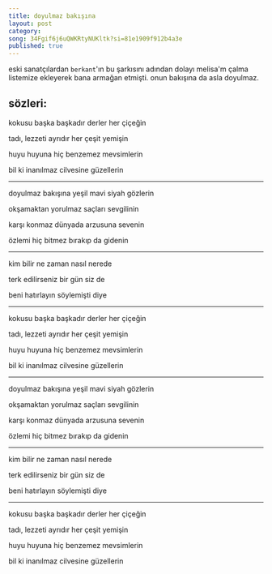 ```yaml
---
title: doyulmaz bakışına
layout: post
category: 
song: 34Fgif6j6uQWKRtyNUKltk?si=81e1909f912b4a3e
published: true
---
```


eski sanatçılardan ```berkant```'ın bu şarkısını adından dolayı melisa'm çalma listemize ekleyerek bana armağan etmişti. onun bakışına da asla doyulmaz.

sözleri: 
---

kokusu başka başkadır derler her çiçeğin

tadı, lezzeti ayrıdır her çeşit yemişin

huyu huyuna hiç benzemez mevsimlerin

bil ki inanılmaz cilvesine güzellerin

---

doyulmaz bakışına yeşil mavi siyah gözlerin

okşamaktan yorulmaz saçları sevgilinin

karşı konmaz dünyada arzusuna sevenin

özlemi hiç bitmez bırakıp da gidenin

---

kim bilir ne zaman nasıl nerede

terk edilirseniz bir gün siz de

beni hatırlayın söylemişti diye

---

kokusu başka başkadır derler her çiçeğin

tadı, lezzeti ayrıdır her çeşit yemişin

huyu huyuna hiç benzemez mevsimlerin

bil ki inanılmaz cilvesine güzellerin

---

doyulmaz bakışına yeşil mavi siyah gözlerin

okşamaktan yorulmaz saçları sevgilinin

karşı konmaz dünyada arzusuna sevenin

özlemi hiç bitmez bırakıp da gidenin

---

kim bilir ne zaman nasıl nerede

terk edilirseniz bir gün siz de

beni hatırlayın söylemişti diye

---

kokusu başka başkadır derler her çiçeğin

tadı, lezzeti ayrıdır her çeşit yemişin

huyu huyuna hiç benzemez mevsimlerin

bil ki inanılmaz cilvesine güzellerin
